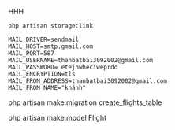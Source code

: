 HHH
<!-- Nếu không up được ảnh  -->
    php artisan storage:link
<!--  -->


<!-- Gửi mail thì config vào env -->
    MAIL_DRIVER=sendmail    
    MAIL_HOST=smtp.gmail.com
    MAIL_PORT=587
    MAIL_USERNAME=thanbatbai3092002@gmail.com
    MAIL_PASSWORD= etejnwheciweprdo
    MAIL_ENCRYPTION=tls
    MAIL_FROM_ADDRESS=thanbatbai3092002@gmail.com
    MAIL_FROM_NAME="khánh"
<!--  -->


<!-- migratae -->
php artisan make:migration create_flights_table
<!--  -->

<!-- Model -->
php artisan make:model Flight
<!--  -->

